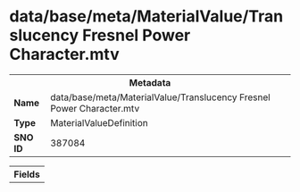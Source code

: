 <h1>data/base/meta/MaterialValue/Translucency Fresnel Power Character.mtv</h1><table><tr><th colspan="100%">Metadata</th></tr><tr><td><b>Name</b></td><td>data/base/meta/MaterialValue/Translucency Fresnel Power Character.mtv</td></tr><tr><td><b>Type</b></td><td>MaterialValueDefinition</td></tr><tr><td><b>SNO ID</b></td><td>387084</td></tr></table>

<table><tr><th colspan="100%">Fields</th></tr></table>

